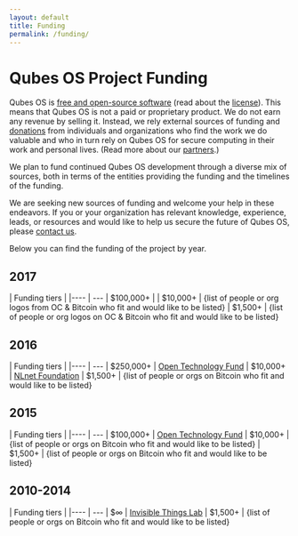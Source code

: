 ```yaml
---
layout: default
title: Funding
permalink: /funding/
---
```


Qubes OS Project Funding
========================

Qubes OS is [free and open-source software][FOSS] (read about the [license]).
This means that Qubes OS is not a paid or proprietary product. We do not earn
any revenue by selling it. Instead, we rely external sources of funding and [donations][donate] from
individuals and organizations who find the work we do valuable and who in turn
rely on Qubes OS for secure computing in their work and personal lives. (Read
more about our [partners].)

We plan to fund continued Qubes OS development through a diverse mix of sources,
both in terms of the entities providing the funding and the timelines of the
funding. 

We are seeking new sources of funding and welcome your help in these endeavors. 
If you or your organization has relevant knowledge, experience, leads, or 
resources and would like to help us secure the future of Qubes OS, please 
[contact us].

Below you can find the funding of the project by year. 

2017
----

| Funding tiers | 
|----  | ---
| $100,000+ | 
| $10,000+ | {list of people or org logos from OC & Bitcoin who fit and would like to be listed}
| $1,500+ | {list of people or org logos on OC & Bitcoin who fit and would like to be listed}

2016
----

| Funding tiers | 
|----  | ---
| $250,000+ | [Open Technology Fund]
| $10,000+ | [NLnet Foundation]
| $1,500+ | {list of people or orgs on Bitcoin who fit and would like to be listed}

2015
----

| Funding tiers | 
|----  | ---
| $100,000+ | [Open Technology Fund]
| $10,000+ | {list of people or orgs on Bitcoin who fit and would like to be listed}
| $1,500+ | {list of people or orgs on Bitcoin who fit and would like to be listed}

2010-2014
---------

| Funding tiers | 
|----  | ---
| $∞ | [Invisible Things Lab]
| $1,500+ | {list of people or orgs on Bitcoin who fit and would like to be listed}

[Open Technology Fund]: /funding#open-technology-fund
[NLnet Foundation]: /funding#nlnet-foundation
[Invisible Things Lab]: /funding#invisible-things-lab
[FOSS]: https://en.wikipedia.org/wiki/Free_and_open-source_software
[license]: /doc/license/
[partners]: /partners/
[contact us]: mailto:funding@qubes-os.org
[donate]: /donate/
